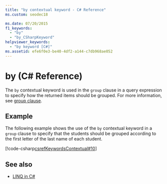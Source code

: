 ```yaml
---
title: "by contextual keyword - C# Reference"
ms.custom: seodec18

ms.date: 07/20/2015
f1_keywords: 
  - "by"
  - "by_CSharpKeyword"
helpviewer_keywords: 
  - "by keyword [C#]"
ms.assetid: efe6f0e3-be40-4df2-a144-c7db968ae052
---
```

# by (C# Reference)

The `by` contextual keyword is used in the `group` clause in a query expression to specify how the returned items should be grouped. For more information, see [group clause](./group-clause.md).

## Example

The following example shows the use of the `by` contextual keyword in a `group` clause to specify that the students should be grouped according to the first letter of the last name of each student.

[!code-csharp[csrefKeywordsContextual#10](~/samples/snippets/csharp/VS_Snippets_VBCSharp/csrefKeywordsContextual/CS/csrefKeywordsContextual.cs#10)]

## See also

- [LINQ in C#](../../linq/index.md)
